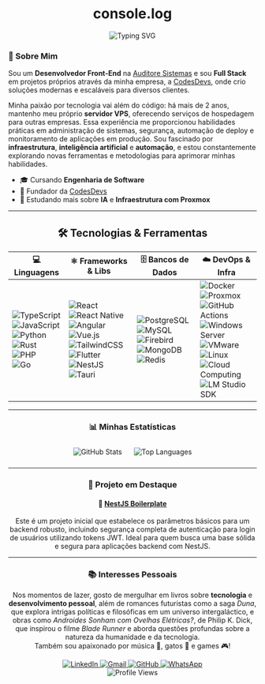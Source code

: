 <div align="center">
  <h1>console.log</h1>
  <img src="https://readme-typing-svg.demolab.com?font=Fira+Code&size=24&pause=1000&color=8B00FF&center=true&vCenter=true&width=600&lines=Hello%2C+World!+%F0%9F%91%A8%E2%80%8D%F0%9F%92%BB+Eu+sou+o+Lucas+Campos!" alt="Typing SVG" />
</div>

### 🚀 Sobre Mim

Sou um **Desenvolvedor Front-End** na [Auditore Sistemas](https://auditore.com.br/) e sou **Full Stack** em projetos próprios através da minha empresa, a [CodesDevs](https://codesdevs.com.br/), onde crio soluções modernas e escaláveis para diversos clientes.

Minha paixão por tecnologia vai além do código: há mais de 2 anos, mantenho meu próprio **servidor VPS**, oferecendo serviços de hospedagem para outras empresas. Essa experiência me proporcionou habilidades práticas em administração de sistemas, segurança, automação de deploy e monitoramento de aplicações em produção.
Sou fascinado por **infraestrutura**, **inteligência artificial** e **automação**, e estou constantemente explorando novas ferramentas e metodologias para aprimorar minhas habilidades.

- 🎓 Cursando **Engenharia de Software**
- 💼 Fundador da [CodesDevs](https://codesdevs.com.br/)
- 🌱 Estudando mais sobre **IA** e **Infraestrutura com Proxmox**

</div>

---

<div align="center">

## 🛠️ Tecnologias & Ferramentas

<div align="center">

| 💻 **Linguagens** | ⚛️ **Frameworks & Libs** | 🗄️ **Bancos de Dados** | ☁️ **DevOps & Infra** |
| --- | --- | --- | --- |
| ![TypeScript](https://img.shields.io/badge/-TypeScript-3178C6?style=for-the-badge&logo=typescript&logoColor=white) <br> ![JavaScript](https://img.shields.io/badge/-JavaScript-F7DF1E?style=for-the-badge&logo=javascript&logoColor=black) <br> ![Python](https://img.shields.io/badge/-Python-3776AB?style=for-the-badge&logo=python&logoColor=white) <br> ![Rust](https://img.shields.io/badge/-Rust-000000?style=for-the-badge&logo=rust&logoColor=white) <br> ![PHP](https://img.shields.io/badge/-PHP-777BB4?style=for-the-badge&logo=php&logoColor=white) <br> ![Go](https://img.shields.io/badge/-Go-00ADD8?style=for-the-badge&logo=go&logoColor=white) | ![React](https://img.shields.io/badge/-React-61DAFB?style=for-the-badge&logo=react&logoColor=black) <br> ![React Native](https://img.shields.io/badge/-React%20Native-20232A?style=for-the-badge&logo=react&logoColor=61DAFB) <br> ![Angular](https://img.shields.io/badge/-Angular-DD0031?style=for-the-badge&logo=angular&logoColor=white) <br> ![Vue.js](https://img.shields.io/badge/-Vue.js-35495E?style=for-the-badge&logo=vuedotjs&logoColor=4FC08D) <br> ![TailwindCSS](https://img.shields.io/badge/-TailwindCSS-06B6D4?style=for-the-badge&logo=tailwindcss&logoColor=white) <br> ![Flutter](https://img.shields.io/badge/-Flutter-02569B?style=for-the-badge&logo=flutter&logoColor=white) <br> ![NestJS](https://img.shields.io/badge/-NestJS-E0234E?style=for-the-badge&logo=nestjs&logoColor=white) <br> ![Tauri](https://img.shields.io/badge/-Tauri-24C8DB?style=for-the-badge&logo=tauri&logoColor=white) | ![PostgreSQL](https://img.shields.io/badge/-PostgreSQL-4169E1?style=for-the-badge&logo=postgresql&logoColor=white) <br> ![MySQL](https://img.shields.io/badge/-MySQL-4479A1?style=for-the-badge&logo=mysql&logoColor=white) <br> ![Firebird](https://img.shields.io/badge/-Firebird-EE4000?style=for-the-badge&logo=firefoxbrowser&logoColor=white) <br> ![MongoDB](https://img.shields.io/badge/-MongoDB-47A248?style=for-the-badge&logo=mongodb&logoColor=white) <br> ![Redis](https://img.shields.io/badge/-Redis-DC382D?style=for-the-badge&logo=redis&logoColor=white) | ![Docker](https://img.shields.io/badge/-Docker-2496ED?style=for-the-badge&logo=docker&logoColor=white) <br> ![Proxmox](https://img.shields.io/badge/-Proxmox-F5A623?style=for-the-badge&logo=proxmox&logoColor=black) <br> ![GitHub Actions](https://img.shields.io/badge/-GitHub%20Actions-2088FF?style=for-the-badge&logo=githubactions&logoColor=white) <br> ![Windows Server](https://img.shields.io/badge/-Windows%20Server-0078D6?style=for-the-badge&logo=windows&logoColor=white) <br> ![VMware](https://img.shields.io/badge/-VMware-607078?style=for-the-badge&logo=vmware&logoColor=white) <br> ![Linux](https://img.shields.io/badge/-Linux-FCC624?style=for-the-badge&logo=linux&logoColor=black) <br> ![Cloud Computing](https://img.shields.io/badge/-Cloud%20Computing-00A4EF?style=for-the-badge&logo=cloud&logoColor=white) <br> ![LM Studio SDK](https://img.shields.io/badge/-LM%20Studio%20SDK-8B00FF?style=for-the-badge&logo=artificial-intelligence&logoColor=white) |

</div>


</div>

---

<div align="center">

### 📊 Minhas Estatísticas

<img 
  src="https://github-readme-stats.vercel.app/api?username=lucascampos42&show_icons=true&locale=pt-br&bg_color=1a1a1a&title_color=8b00ff&text_color=ffffff&icon_color=8b00ff&border_color=8b00ff&border_radius=15" 
  alt="GitHub Stats" 
  style="margin: 10px;"
/>
<img 
  src="https://github-readme-stats.vercel.app/api/top-langs?username=lucascampos42&show_icons=true&locale=pt-br&hide=css,scss&bg_color=1a1a1a&title_color=8b00ff&text_color=ffffff&icon_color=8b00ff&border_color=8b00ff&border_radius=15" 
  alt="Top Languages" 
  style="margin: 10px;"
/>

</div>

---

<div align="center">

### 🌟 Projeto em Destaque

#### 🚀 [NestJS Boilerplate](https://github.com/lucascampos42/nest-boilerplate)

Este é um projeto inicial que estabelece os parâmetros básicos para um backend robusto, incluindo segurança completa de autenticação para login de usuários utilizando tokens JWT. Ideal para quem busca uma base sólida e segura para aplicações backend com NestJS.

</div>

---

<div align="center">

### 📚 Interesses Pessoais

Nos momentos de lazer, gosto de mergulhar em livros sobre **tecnologia** e **desenvolvimento pessoal**, além de romances futuristas como a saga *Duna*, que explora intrigas políticas e filosóficas em um universo intergaláctico, e obras como *Androides Sonham com Ovelhas Elétricas?*, de Philip K. Dick, que inspirou o filme *Blade Runner* e aborda questões profundas sobre a natureza da humanidade e da tecnologia.  
Também sou apaixonado por música 🎵, gatos 🐾 e games 🎮!

<a href="https://www.linkedin.com/in/lucascampos42/">
  <img src="https://img.shields.io/badge/LinkedIn-0A66C2?style=for-the-badge&logo=linkedin&logoColor=white" alt="LinkedIn">
</a>
<a href="mailto:bhlucascampos@gmail.com">
  <img src="https://img.shields.io/badge/Gmail-D14836?style=for-the-badge&logo=gmail&logoColor=white" alt="Gmail">
</a>
<a href="https://github.com/lucascampos42">
  <img src="https://img.shields.io/badge/GitHub-181717?style=for-the-badge&logo=github&logoColor=white" alt="GitHub">
</a>
<a href="https://wa.me/5533991448945">
  <img src="https://img.shields.io/badge/WhatsApp-25D366?style=for-the-badge&logo=whatsapp&logoColor=white" alt="WhatsApp">
</a>
</div>



<div align="center">
  <img src="https://komarev.com/ghpvc/?username=lucascampos42&label=Profile%20Views&color=8b00ff&style=for-the-badge" alt="Profile Views" />
</div>
